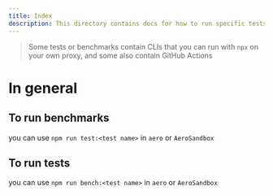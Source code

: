 ```yaml
---
title: Index
description: This directory contains docs for how to run specific tests or benchmarks
---
```


> Some tests or benchmarks contain CLIs that you can run with `npx` on your own proxy, and some also contain GitHub Actions

# In general

## To run benchmarks

you can use `npm run test:<test name>` in `aero` or `AeroSandbox`

## To run tests

you can use `npm run bench:<test name>` in `aero` or `AeroSandbox`
